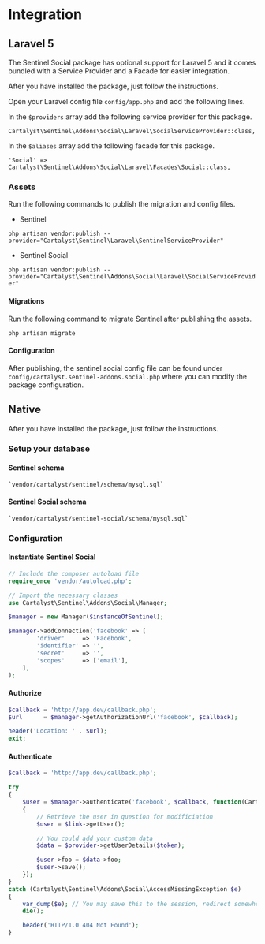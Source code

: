# Integration

## Laravel 5

The Sentinel Social package has optional support for Laravel 5 and it comes bundled with a
Service Provider and a Facade for easier integration.

After you have installed the package, just follow the instructions.

Open your Laravel config file `config/app.php` and add the following lines.

In the `$providers` array add the following service provider for this package.

	Cartalyst\Sentinel\Addons\Social\Laravel\SocialServiceProvider::class,

In the `$aliases` array add the following facade for this package.

	'Social' => Cartalyst\Sentinel\Addons\Social\Laravel\Facades\Social::class,

### Assets

Run the following commands to publish the migration and config files.

- Sentinel

`php artisan vendor:publish --provider="Cartalyst\Sentinel\Laravel\SentinelServiceProvider"`

- Sentinel Social

`php artisan vendor:publish --provider="Cartalyst\Sentinel\Addons\Social\Laravel\SocialServiceProvider"`

#### Migrations

Run the following command to migrate Sentinel after publishing the assets.

`php artisan migrate`

#### Configuration

After publishing, the sentinel social config file can be found under `config/cartalyst.sentinel-addons.social.php` where you can modify the package configuration.

## Native

After you have installed the package, just follow the instructions.

### Setup your database

#### Sentinel schema

	`vendor/cartalyst/sentinel/schema/mysql.sql`

#### Sentinel Social schema

	`vendor/cartalyst/sentinel-social/schema/mysql.sql`

### Configuration

#### Instantiate Sentinel Social

```php
// Include the composer autoload file
require_once 'vendor/autoload.php';

// Import the necessary classes
use Cartalyst\Sentinel\Addons\Social\Manager;

$manager = new Manager($instanceOfSentinel);

$manager->addConnection('facebook' => [
		'driver'     => 'Facebook',
		'identifier' => '',
		'secret'     => '',
		'scopes'     => ['email'],
	],
);
```

#### Authorize

```php
$callback = 'http://app.dev/callback.php';
$url      = $manager->getAuthorizationUrl('facebook', $callback);

header('Location: ' . $url);
exit;
```

#### Authenticate

```php
$callback = 'http://app.dev/callback.php';

try
{
	$user = $manager->authenticate('facebook', $callback, function(Cartalyst\Sentinel\Addons\Social\Models\LinkInterface $link, $provider, $token, $slug)
	{
		// Retrieve the user in question for modificiation
		$user = $link->getUser();

		// You could add your custom data
		$data = $provider->getUserDetails($token);

		$user->foo = $data->foo;
		$user->save();
	});
}
catch (Cartalyst\Sentinel\Addons\Social\AccessMissingException $e)
{
	var_dump($e); // You may save this to the session, redirect somewhere
	die();

	header('HTTP/1.0 404 Not Found');
}
```
